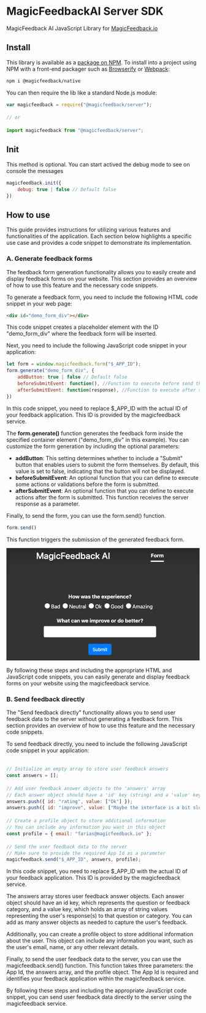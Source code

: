 # MagicFeedbackAI Server SDK

MagicFeedback AI JavaScript Library for [MagicFeedback.io](https://magicfeedback.io/)

## Install

This library is available as a [package on NPM](https://www.npmjs.com/package/@magicfeedback/server). To install into a project using NPM with a front-end packager such as [Browserify](http://browserify.org/) or [Webpack](https://webpack.github.io/):

```sh
npm i @magicfeedback/native
```

You can then require the lib like a standard Node.js module:

```js
var magicfeedback = require("@magicfeedback/server");

// or

import magicfeedback from "@magicfeedback/server";

```

## Init

This method is optional. You can start actived the debug mode to see on console the messages

```js
magicfeedback.init({
    debug: true | false // Default false
})

```

## How to use
This guide provides instructions for utilizing various features and functionalities of the application. Each section below highlights a specific use case and provides a code snippet to demonstrate its implementation.

### A. Generate feedback forms
The feedback form generation functionality allows you to easily create and display feedback forms on your website. This section provides an overview of how to use this feature and the necessary code snippets.

To generate a feedback form, you need to include the following HTML code snippet in your web page:

```html
<div id="demo_form_div"></div>
```
This code snippet creates a placeholder element with the ID "demo_form_div" where the feedback form will be inserted.

Next, you need to include the following JavaScript code snippet in your application:

```js
let form = window.magicfeedback.form("$_APP_ID");
form.generate("demo_form_div", {
    addButton: true | false // Default false
    beforeSubmitEvent: function(), //Function to execute before send the form
    afterSubmitEvent: function(response), //Function to execute after send the form with the response
})
```

In this code snippet, you need to replace $_APP_ID with the actual ID of your feedback application. This ID is provided by the magicfeedback service.


The **form.generate()** function generates the feedback form inside the specified container element ("demo_form_div" in this example). You can customize the form generation by including the optional parameters:

* **addButton**: This setting determines whether to include a "Submit" button that enables users to submit the form themselves. By default, this value is set to false, indicating that the button will not be displayed.
* **beforeSubmitEvent**: An optional function that you can define to execute some actions or validations before the form is submitted.
* **afterSubmitEvent**: An optional function that you can define to execute actions after the form is submitted. This function receives the server response as a parameter.

Finally, to send the form, you can use the form.send() function.

```js
form.send()
```

This function triggers the submission of the generated feedback form.

![](./public/A_form.png)

By following these steps and including the appropriate HTML and JavaScript code snippets, you can easily generate and display feedback forms on your website using the magicfeedback service.

### B. Send feedback directly
The "Send feedback directly" functionality allows you to send user feedback data to the server without generating a feedback form. This section provides an overview of how to use this feature and the necessary code snippets.

To send feedback directly, you need to include the following JavaScript code snippet in your application:


```js

// Initialize an empty array to store user feedback answers
const answers = [];

// Add user feedback answer objects to the 'answers' array
// Each answer object should have a 'id' key (string) and a 'value' key (array of string values)
answers.push({ id: "rating", value: ["Ok"] });
answers.push({ id: "improve", value: ["Maybe the interface is a bit slow on my OSX"] });

// Create a profile object to store additional information
// You can include any information you want in this object
const profile = { email: "farias@magicfeedback.io" };

// Send the user feedback data to the server
// Make sure to provide the required App Id as a parameter
magicfeedback.send("$_APP_ID", answers, profile);

```

In this code snippet, you need to replace $_APP_ID with the actual ID of your feedback application. This ID is provided by the magicfeedback service.

The answers array stores user feedback answer objects. Each answer object should have an id key, which represents the question or feedback category, and a value key, which holds an array of string values representing the user's response(s) to that question or category. You can add as many answer objects as needed to capture the user's feedback.

Additionally, you can create a profile object to store additional information about the user. This object can include any information you want, such as the user's email, name, or any other relevant details.

Finally, to send the user feedback data to the server, you can use the magicfeedback.send() function. This function takes three parameters: the App Id, the answers array, and the profile object. The App Id is required and identifies your feedback application within the magicfeedback service.

By following these steps and including the appropriate JavaScript code snippet, you can send user feedback data directly to the server using the magicfeedback service.
